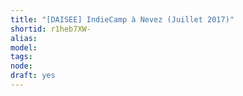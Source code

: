 ```yaml
---
title: "[DAISEE] IndieCamp à Nevez (Juillet 2017)"
shortid: r1heb7XW-
alias: 
model: 
tags: 
node: 
draft: yes
--- 
```

 
